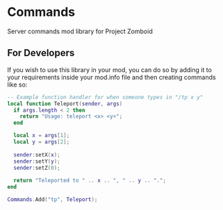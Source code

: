 # Commands
Server commands mod library for Project Zomboid

## For Developers
If you wish to use this library in your mod, you can do so by adding it to your requirements inside your mod.info file and then creating commands like so:

```lua
-- Example function handler for when someone types in "/tp x y"
local function Teleport(sender, args)
  if args.length < 2 then
    return "Usage: teleport <x> <y>";
  end

  local x = args[1];
  local y = args[2];
  
  sender:setX(x);
  sender:setY(y);
  sender:setZ(0);
  
  return "Teleported to " .. x .. ", " .. y .. ".";
end

Commands.Add("tp", Teleport);
```
